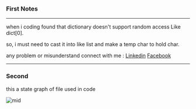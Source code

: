 ### First Notes

------

when i coding found that dictionary doesn't support random access Like dict[0].

so, i must need to cast it into like list and make a temp char to hold char.

any problem or misunderstand connect with me :
[Linkedin](linkedin.com/in/amirelkased)
[Facebook](fb.com/amirelkased)

---

### Second 

this a state graph of file used in code

![mid](https://user-images.githubusercontent.com/95230844/205238588-b296a300-75e3-4e86-84bf-a986057f2eb4.jpg)
